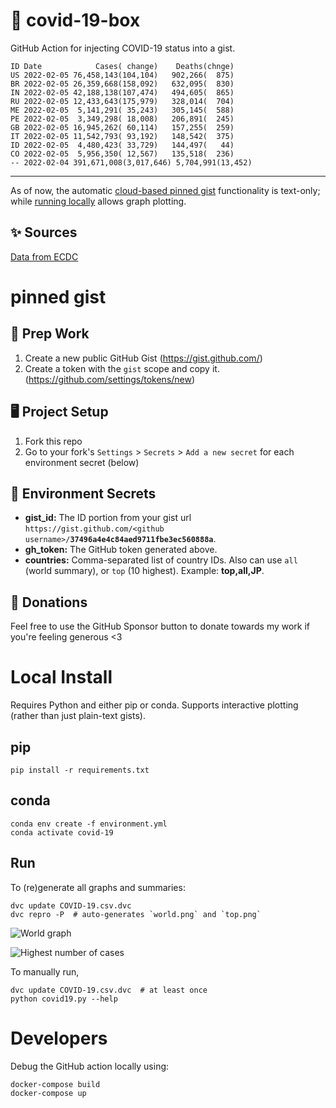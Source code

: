# 🏥 covid-19-box

GitHub Action for injecting COVID-19 status into a gist.

```
ID Date            Cases( change)    Deaths(chnge)
US 2022-02-05 76,458,143(104,104)   902,266(  875)
BR 2022-02-05 26,359,668(158,092)   632,095(  830)
IN 2022-02-05 42,188,138(107,474)   494,605(  865)
RU 2022-02-05 12,433,643(175,979)   328,014(  704)
ME 2022-02-05  5,141,291( 35,243)   305,145(  588)
PE 2022-02-05  3,349,298( 18,008)   206,891(  245)
GB 2022-02-05 16,945,262( 60,114)   157,255(  259)
IT 2022-02-05 11,542,793( 93,192)   148,542(  375)
ID 2022-02-05  4,480,423( 33,729)   144,497(   44)
CO 2022-02-05  5,956,350( 12,567)   135,518(  236)
-- 2022-02-04 391,671,008(3,017,646) 5,704,991(13,452)
```

---

As of now, the automatic [cloud-based pinned gist](#pinned-gist) functionality is text-only;
while [running locally](#local-install) allows graph plotting.

## ✨ Sources

[Data from ECDC](https://www.ecdc.europa.eu/en/publications-data/download-todays-data-geographic-distribution-covid-19-cases-worldwide)

# pinned gist

## 🎒 Prep Work
1. Create a new public GitHub Gist (https://gist.github.com/)
1. Create a token with the `gist` scope and copy it. (https://github.com/settings/tokens/new)

## 🖥 Project Setup
1. Fork this repo
1. Go to your fork's `Settings` > `Secrets` > `Add a new secret` for each environment secret (below)

## 🤫 Environment Secrets
- **gist_id:** The ID portion from your gist url `https://gist.github.com/<github username>/`**`37496a4e4c84aed9711fbe3ec560888a`**.
- **gh_token:** The GitHub token generated above.
- **countries:** Comma-separated list of country IDs. Also can use `all` (world summary), or `top` (10 highest). Example: **top,all,JP**.

## 💸 Donations

Feel free to use the GitHub Sponsor button to donate towards my work if you're feeling generous <3

# Local Install

Requires Python and either pip or conda. Supports interactive plotting (rather than just plain-text gists).

## pip

```
pip install -r requirements.txt
```

## conda

```
conda env create -f environment.yml
conda activate covid-19
```

## Run

To (re)generate all graphs and summaries:

```
dvc update COVID-19.csv.dvc
dvc repro -P  # auto-generates `world.png` and `top.png`
```

![World graph](world.png)

![Highest number of cases](top.png)

To manually run,

```
dvc update COVID-19.csv.dvc  # at least once
python covid19.py --help
```

# Developers

Debug the GitHub action locally using:

```
docker-compose build
docker-compose up
```
